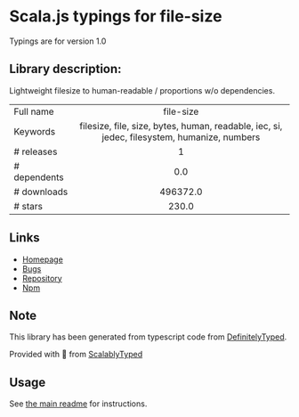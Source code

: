 
# Scala.js typings for file-size

Typings are for version 1.0

## Library description:
Lightweight filesize to human-readable / proportions w/o dependencies.

|                    |                 |
| ------------------ | :-------------: |
| Full name          | file-size |
| Keywords           | filesize, file, size, bytes, human, readable, iec, si, jedec, filesystem, humanize, numbers |
| # releases         | 1 |
| # dependents       | 0.0 |
| # downloads        | 496372.0 |
| # stars            | 230.0 |

## Links
- [Homepage](https://github.com/Nijikokun/file-size)
- [Bugs](https://github.com/Nijikokun/file-size/issues)
- [Repository](https://github.com/Nijikokun/file-size)
- [Npm](https://www.npmjs.com/package/file-size)
    


## Note
This library has been generated from typescript code from [DefinitelyTyped](https://definitelytyped.org).

Provided with :purple_heart: from [ScalablyTyped](https://github.com/oyvindberg/ScalablyTyped)

## Usage
See [the main readme](../../readme.md) for instructions.


